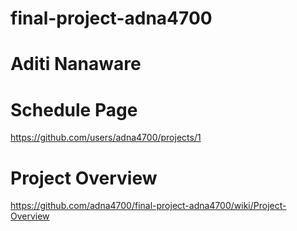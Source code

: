# final-project-adna4700


# Aditi Nanaware

# Schedule Page 
https://github.com/users/adna4700/projects/1

# Project Overview
https://github.com/adna4700/final-project-adna4700/wiki/Project-Overview
